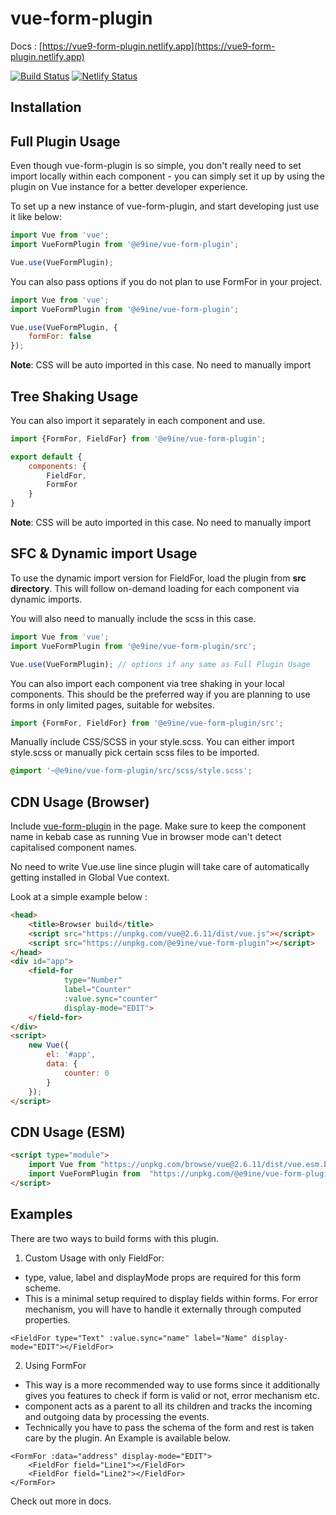 # vue-form-plugin
Docs : [https://vue9-form-plugin.netlify.app](https://vue9-form-plugin.netlify.app)

[![Build Status](https://travis-ci.org/sharvilak11/vue-form-plugin.svg?branch=master)](https://travis-ci.org/sharvilak11/vue-form-plugin)
[![Netlify Status](https://api.netlify.com/api/v1/badges/e3f2cb11-e545-4955-bde2-b2601ea51a40/deploy-status)](https://app.netlify.com/sites/vue9-form-plugin/deploys)

## Installation

## Full Plugin Usage

Even though vue-form-plugin is so simple, you don't really need to set import locally within each component - you can simply set it up by using the plugin on Vue instance for a better developer experience.

To set up a new instance of vue-form-plugin, and start developing just use it like below:

```js
import Vue from 'vue';
import VueFormPlugin from '@e9ine/vue-form-plugin';

Vue.use(VueFormPlugin);
```

You can also pass options if you do not plan to use FormFor in your project.

```js
import Vue from 'vue';
import VueFormPlugin from '@e9ine/vue-form-plugin';

Vue.use(VueFormPlugin, {
    formFor: false
});
```

**Note**: CSS will be auto imported in this case. No need to manually import

## Tree Shaking Usage

You can also import it separately in each component and use.

```js
import {FormFor, FieldFor} from '@e9ine/vue-form-plugin';

export default {
    components: {
        FieldFor,
        FormFor
    }
}
```
**Note**: CSS will be auto imported in this case. No need to manually import

## SFC & Dynamic import Usage

To use the dynamic import version for FieldFor, load the plugin from **src directory**. This will follow on-demand loading for each component via dynamic imports.

You will also need to manually include the scss in this case.

```js
import Vue from 'vue';
import VueFormPlugin from '@e9ine/vue-form-plugin/src';

Vue.use(VueFormPlugin); // options if any same as Full Plugin Usage
```

You can also import each component via tree shaking in your local components. This should be the preferred way if you are planning to use forms in only limited pages, suitable for websites.

```js
import {FormFor, FieldFor} from '@e9ine/vue-form-plugin/src';
```

Manually include CSS/SCSS in your style.scss. You can either import style.scss or manually pick certain scss files to be imported.

```scss
@import '~@e9ine/vue-form-plugin/src/scss/style.scss';
```

## CDN Usage (Browser)

Include [vue-form-plugin](https://unpkg.com/@e9ine/vue-form-plugin) in the page. Make sure to keep the component name in kebab case as running Vue in browser mode can't detect capitalised component names.

No need to write Vue.use line since plugin will take care of automatically getting installed in Global Vue context.

Look at a simple example below :

```html
<head>
    <title>Browser build</title>
    <script src="https://unpkg.com/vue@2.6.11/dist/vue.js"></script>
    <script src="https://unpkg.com/@e9ine/vue-form-plugin"></script>
</head>
<div id="app">
    <field-for 
            type="Number" 
            label="Counter" 
            :value.sync="counter" 
            display-mode="EDIT">
    </field-for>
</div>
<script>
    new Vue({
        el: '#app',
        data: {
            counter: 0
        }
    });
</script>
```

## CDN Usage (ESM)

```html
<script type="module">
    import Vue from "https://unpkg.com/browse/vue@2.6.11/dist/vue.esm.browser.js"
    import VueFormPlugin from  "https://unpkg.com/@e9ine/vue-form-plugin/dist/vue-form-plugin.esm.js";
</script>
```

## Examples

There are two ways to build forms with this plugin.

1. Custom Usage with only FieldFor: 
- type, value, label and displayMode props are required for this form scheme.
- This is a minimal setup required to display fields within forms. For error mechanism, you will have to handle it externally through computed properties.
```vue
<FieldFor type="Text" :value.sync="name" label="Name" display-mode="EDIT"></FieldFor>
```

2. Using FormFor
- This way is a more recommended way to use forms since it additionally gives you features to check if form is valid or not, error mechanism etc.
- <FormFor> component acts as a parent to all its <FieldFor> children and tracks the incoming and outgoing data by processing the events.
- Technically you have to pass the schema of the form and rest is taken care by the plugin. An Example is available below. 
```vue
<FormFor :data="address" display-mode="EDIT">
    <FieldFor field="Line1"></FieldFor>
    <FieldFor field="Line2"></FieldFor>
</FormFor>
```

Check out more in docs.

